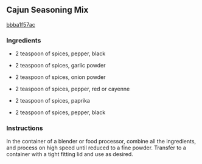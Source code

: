## Cajun Seasoning Mix

[bbba1f57ac](http://www.food.com/recipe/cajun-seasoning-mix-14190)

### Ingredients

 - 2 teaspoon of spices, pepper, black

 - 2 teaspoon of spices, garlic powder

 - 2 teaspoon of spices, onion powder

 - 2 teaspoon of spices, pepper, red or cayenne

 - 2 teaspoon of spices, paprika

 - 2 teaspoon of spices, pepper, black

### Instructions

In the container of a blender or food processor, combine all the ingredients, and process on high speed until reduced to a fine powder. Transfer to a container with a tight fitting lid and use as desired.